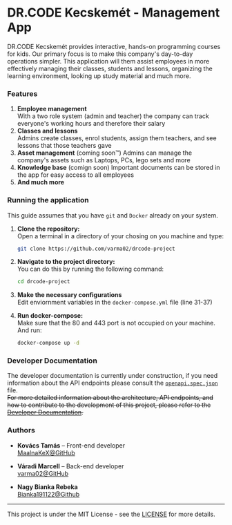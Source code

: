# DR.CODE Kecskemét - Management App

DR.CODE Kecskemét provides interactive, hands-on programming courses for kids. Our primary focus is to make this company's day-to-day operations simpler. This application will them assist employees in more effectively managing their classes, students and lessons, organizing the learning environment, looking up study material and much more.

### Features

1. **Employee management**  
	With a two role system (admin and teacher) the company can track everyone's working hours and therefore their salary
2. **Classes and lessons**  
	Admins create classes, enrol students, assign them teachers, and see lessons that those teachers gave
3. **Asset management**  (coming soon™)
	Admins can manage the company's assets such as Laptops, PCs, lego sets and more
4. **Knowledge base**  (comign soon)
	Important documents can be stored in the app for easy access to all employees
5. **And much more**

### Running the application

This guide assumes that you have `git` and `Docker` already on your system.

1. **Clone the repository:**  
	Open a terminal in a directory of your chosing on you machine and type:
	```bash
	git clone https://github.com/varma02/drcode-project
	```
	 
3. **Navigate to the project directory:**   
	You can do this by running the following command:
	```bash
	cd drcode-project
	```

5. **Make the necessary configurations**   
	Edit enviornment variables in the `docker-compose.yml` file (line 31-37)

6. **Run docker-compose:**  
	Make sure that the 80 and 443 port is not occupied on your machine. And run:
	```bash
	docker-compose up -d
	```

### Developer Documentation

The developer documentation is currently under construction, if you need information about the API endpoints please consult the [`openapi.spec.json`](https://github.com/varma02/drcode-project/blob/main/server/openapi.spec.json) file.  
~~For more detailed information about the architecture, API endpoints, and how to contribute to the development of this project, please refer to the [Developer Documentation](https://github.com/varma02/drcode-project/blob/main/docs/dev.md).~~

### Authors

- **Kovács Tamás** – Front-end developer  
	[MaalnaKeX@GitHub](https://github.com/MaalnaKeX)
	
- **Váradi Marcell** – Back-end developer  
	[varma02@GitHub](https://github.com/varma02)

- **Nagy Bianka Rebeka**  
	[Bianka191122@Github](https://github.com/Bianka191122)

---

This project is under the MIT License - see the [LICENSE](https://github.com/varma02/drcode-project/blob/main/LICENSE.md) for more details.
